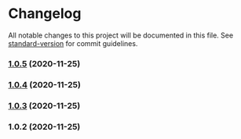 # Changelog

All notable changes to this project will be documented in this file. See [standard-version](https://github.com/conventional-changelog/standard-version) for commit guidelines.

### [1.0.5](https://github.com/chloe-lam/srt2fcpxml_node/compare/v1.0.4...v1.0.5) (2020-11-25)

### [1.0.4](https://github.com/chloe-lam/srt2fcpxml_node/compare/v1.0.3...v1.0.4) (2020-11-25)

### [1.0.3](https://github.com/chloe-lam/srt2fcpxml_node/compare/v1.0.1...v1.0.3) (2020-11-25)

### 1.0.2 (2020-11-25)
